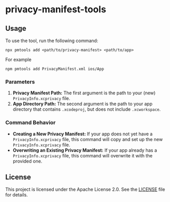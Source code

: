 # privacy-manifest-tools

## Usage

To use the tool, run the following command:
```
npx pmtools add <path/to/privacy-manifest> <path/to/app>
```

For example
```
npm pmtools add PrivacyManifest.xml ios/App
```

### Parameters

1. **Privacy Manifest Path:** The first argument is the path to your (new) `PrivacyInfo.xcprivacy` file.
2. **App Directory Path:** The second argument is the path to your app directory that contains `.xcodeproj`, but does not include `.xcworkspace`.

### Command Behavior

- **Creating a New Privacy Manifest:** If your app does not yet have a `PrivacyInfo.xcprivacy` file, this command will copy and set up the new `PrivacyInfo.xcprivacy` file.
- **Overwriting an Existing Privacy Manifest:** If your app already has a `PrivacyInfo.xcprivacy` file, this command will overwrite it with the provided one.

## License

This project is licensed under the Apache License 2.0. See the [LICENSE](LICENSE) file for details.
